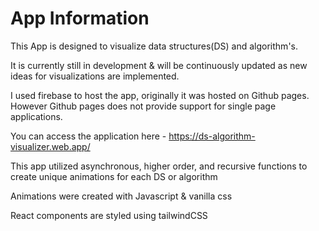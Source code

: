# App Information

This App is designed to visualize data structures(DS) and algorithm's. 

It is currently still in development & will be continuously updated as new ideas for visualizations are implemented.

I used firebase to host the app, originally it was hosted on Github pages. However Github pages does not provide support for single page applications.

You can access the application here - https://ds-algorithm-visualizer.web.app/

This app utilized asynchronous, higher order, and recursive functions to create unique animations for each DS or algorithm

Animations were created with Javascript & vanilla css

React components are styled using tailwindCSS